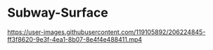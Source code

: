 # Subway-Surface

https://user-images.githubusercontent.com/119105892/206224845-ff3f8620-9e3f-4ea1-8b07-8e4f4e488411.mp4

